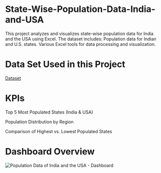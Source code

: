 # State-Wise-Population-Data-India-and-USA
This project analyzes and visualizes state-wise population data for India and the USA using Excel. The dataset includes:
Population data for Indian and U.S. states.
Various Excel tools for data processing and visualization.

# Data Set Used in this Project
<a href="https://docs.google.com/spreadsheets/d/1PGyK72R3Dy_X0ar0xEMMEIG7v9sp5-Fq/edit?gid=1490966259#gid=1490966259" > Dataset </a>

# KPIs
Top 5 Most Populated States (India & USA)

Population Distribution by Region

Comparison of Highest vs. Lowest Populated States

# Dashboard Overview
![Population Data of India and the USA - Dashboard](https://github.com/user-attachments/assets/31dde20a-5139-4d54-a60b-9ff29463bc59)


